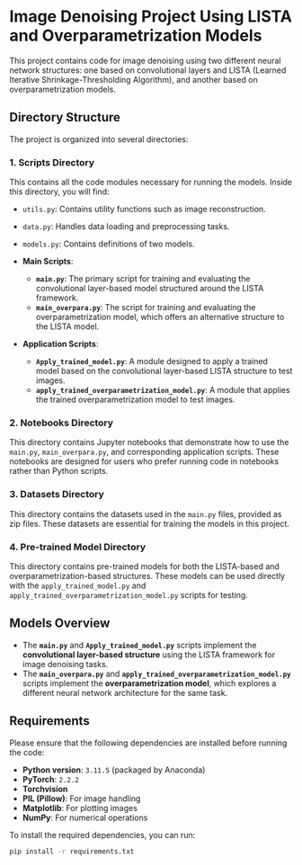 # Image Denoising Project Using LISTA and Overparametrization Models
This project contains code for image denoising using two different neural network structures: one based on convolutional layers and LISTA (Learned Iterative Shrinkage-Thresholding Algorithm), and another based on overparametrization models.

## Directory Structure

The project is organized into several directories:

### 1. **Scripts Directory**
This contains all the code modules necessary for running the models. Inside this directory, you will find:

- `utils.py`: Contains utility functions such as image reconstruction.
- `data.py`: Handles data loading and preprocessing tasks.
- `models.py`: Contains definitions of two models.
- **Main Scripts**:
  - **`main.py`**: The primary script for training and evaluating the convolutional layer-based model structured around the LISTA framework.
  - **`main_overpara.py`**: The script for training and evaluating the overparametrization model, which offers an alternative structure to the LISTA model.
  
- **Application Scripts**:
  - **`Apply_trained_model.py`**: A module designed to apply a trained model based on the convolutional layer-based LISTA structure to test images.
  - **`apply_trained_overparametrization_model.py`**: A module that applies the trained overparametrization model to test images.

### 2. **Notebooks Directory**
This directory contains Jupyter notebooks that demonstrate how to use the `main.py`, `main_overpara.py`, and corresponding application scripts. These notebooks are designed for users who prefer running code in notebooks rather than Python scripts.

### 3. **Datasets Directory**
This directory contains the datasets used in the `main.py` files, provided as zip files. These datasets are essential for training the models in this project.

### 4. **Pre-trained Model Directory**
This directory contains pre-trained models for both the LISTA-based and overparametrization-based structures. These models can be used directly with the `apply_trained_model.py` and `apply_trained_overparametrization_model.py` scripts for testing.

## Models Overview

- The **`main.py`** and **`Apply_trained_model.py`** scripts implement the **convolutional layer-based structure** using the LISTA framework for image denoising tasks.
- The **`main_overpara.py`** and **`apply_trained_overparametrization_model.py`** scripts implement the **overparametrization model**, which explores a different neural network architecture for the same task.

## Requirements

Please ensure that the following dependencies are installed before running the code:

- **Python version**: `3.11.5` (packaged by Anaconda)
- **PyTorch**: `2.2.2`
- **Torchvision**
- **PIL (Pillow)**: For image handling
- **Matplotlib**: For plotting images
- **NumPy**: For numerical operations

To install the required dependencies, you can run:
```bash
pip install -r requirements.txt
